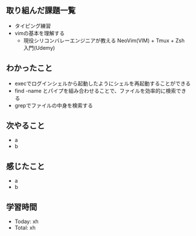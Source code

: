 ## 取り組んだ課題一覧
- タイピング練習
- vimの基本を理解する
  - 現役シリコンバレーエンジニアが教える NeoVim(VIM) + Tmux + Zsh 入門(Udemy)
## わかったこと
- execでログインシェルから起動したようにシェルを再起動することができる
- find -name とパイプを組み合わせることで、ファイルを効率的に検索できる
- grepでファイルの中身を検索する
## 次やること
- a
- b
## 感じたこと
- a
- b
## 学習時間
- Today: xh
- Total: xh
